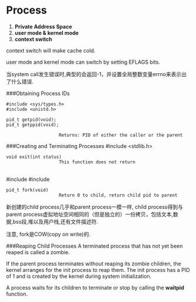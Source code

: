 # Process

1. **Private Address Space**
2. **user mode & kernel mode**
3. **context switch**

context switch will make cache cold.

user mode and kernel mode can switch by setting EFLAGS bits.

当system call发生错误时,典型的会返回-1，并设置全局整数变量errno来表示出了什么错误.

###Obtaining Process IDs

    #include <sys/types.h> 
    #include <unistd.h>
    
    pid_t getpid(void); 
    pid_t getppid(void);

                        Returns: PID of either the caller or the parent
                        
###Creating and Terminating Processes
    #include <stdlib.h> 
    
    void exit(int status) 
                        This function does not return
<br />
    #include <sys/types.h> 
    #include <unistd.h>
    
    pid_t fork(void)
                        Return 0 to child, return child pid to parent
                        
新创建的child process几乎和parent process一模一样, child process得到与parent process虚拟地址空间相同的（但是独立的）一份拷贝，包括文本,数据,bss段,堆以及用户栈,还有文件描述符. 

注意, fork是COW(copy on write)的.

###Reaping Child Processes
A terminated process that has not yet been reaped is called a zombie.

If the parent process terminates without reaping its zombie children, the kernel arranges for the init process to reap them. The init process has a PID of 1 and is created by the kernel during system initialization. 

A process waits for its children to terminate or stop by calling the **waitpid** function.